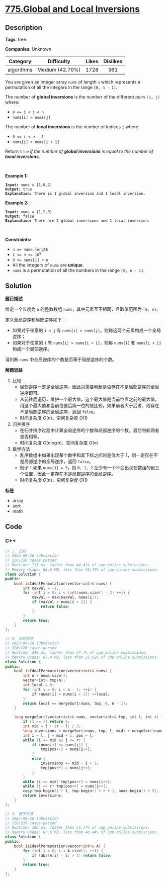 # [775.Global and Local Inversions](https://leetcode.com/problems/global-and-local-inversions/description/)

## Description

**Tags**: tree

**Companies**: Unknown

|  Category  |   Difficulty    | Likes | Dislikes |
| :--------: | :-------------: | :---: | :------: |
| algorithms | Medium (42.70%) | 1728  |   361    |

<p>You are given an integer array <code>nums</code> of length <code>n</code> which represents a permutation of all the integers in the range <code>[0, n - 1]</code>.</p>
<p>The number of <strong>global inversions</strong> is the number of the different pairs <code>(i, j)</code> where:</p>
<ul>
  <li><code>0 &lt;= i &lt; j &lt; n</code></li>
  <li><code>nums[i] &gt; nums[j]</code></li>
</ul>
<p>The number of <strong>local inversions</strong> is the number of indices <code>i</code> where:</p>
<ul>
  <li><code>0 &lt;= i &lt; n - 1</code></li>
  <li><code>nums[i] &gt; nums[i + 1]</code></li>
</ul>
<p>Return <code>true</code> <em>if the number of <strong>global inversions</strong> is equal to the number of <strong>local inversions</strong></em>.</p>
<p>&nbsp;</p>
<p><strong class="example">Example 1:</strong></p>
<pre><code><strong>Input:</strong> nums = [1,0,2]
<strong>Output:</strong> true
<strong>Explanation:</strong> There is 1 global inversion and 1 local inversion.</code></pre>
<p><strong class="example">Example 2:</strong></p>
<pre><code><strong>Input:</strong> nums = [1,2,0]
<strong>Output:</strong> false
<strong>Explanation:</strong> There are 2 global inversions and 1 local inversion.</code></pre>
<p>&nbsp;</p>
<p><strong>Constraints:</strong></p>
<ul>
  <li><code>n == nums.length</code></li>
  <li><code>1 &lt;= n &lt;= 10<sup>5</sup></code></li>
  <li><code>0 &lt;= nums[i] &lt; n</code></li>
  <li>All the integers of <code>nums</code> are <strong>unique</strong>.</li>
  <li><code>nums</code> is a permutation of all the numbers in the range <code>[0, n - 1]</code>.</li>
</ul>

## Solution

**题目描述**

给定一个长度为 `n` 的整数数组 `nums`，其中元素互不相同，且取值范围为 `[0, n)`。

定义全局逆序和局部逆序如下：

- 如果对于任意的 `i < j` 有 `nums[i] > nums[j]`，则称这两个元素构成一个全局逆序；
- 如果对于任意的 `i` 有 `nums[i] > nums[i + 1]`，则称 `nums[i]` 和 `nums[i + 1]` 构成一个局部逆序。

请判断 `nums` 中全局逆序的个数是否等于局部逆序的个数。

**解题思路**

1. 比较
   - 局部逆序一定是全局逆序，因此只需要判断是否存在不是局部逆序的全局逆序即可。
   - 从前往后遍历，维护一个最大值，这个最大值是当前位置之前的最大值。用这个最大值和当前位置后隔一位的值比较，如果前者大于后者，则存在不是局部逆序的全局逆序，返回 `false`。
   - 时间复杂度 $O(n)$，空间复杂度 $O(1)$
2. 归并排序
   - 在归并排序过程中计算全局逆序的个数和局部逆序的个数，最后判断两者是否相等。
   - 时间复杂度 $O(n\log n)$，空间复杂度 $O(n)$
3. 数学方法
   - 乱序数组中如果出现某个数字和其下标之间的差值大于 1，则一定存在不是局部逆序的全局逆序，返回 `false`。
   - 例子：如果 `nums[1] = 3`，则 `0, 1, 2` 至少有一个不会出现在数组的前三个位置，因此一定存在不是局部逆序的全局逆序。
   - 时间复杂度 $O(n)$，空间复杂度 $O(1)$

**标签**

- array
- sort
- math

<!-- code start -->
## Code

### C++

```cpp
// 1. 比较
// 2023-09-26 submission
// 226/226 cases passed
// Runtime: 111 ms, faster than 44.41% of cpp online submissions.
// Memory Usage: 83.6 MB, less than 40.44% of cpp online submissions.
class Solution {
public:
    bool isIdealPermutation(vector<int>& nums) {
        int maxVal = -1;
        for (int i = 0; i < (int)nums.size() - 2; ++i) {
            maxVal = max(maxVal, nums[i]);
            if (maxVal > nums[i + 2]) {
                return false;
            }
        }
        return true;
    }
};
```

```cpp
// 2. 归并排序
// 2023-09-26 submission
// 226/226 cases passed
// Runtime: 240 ms, faster than 27.7% of cpp online submissions.
// Memory Usage: 87.4 MB, less than 22.62% of cpp online submissions.
class Solution {
public:
    bool isIdealPermutation(vector<int>& nums) {
        int n = nums.size();
        vector<int> tmp(n);
        int local = 0;
        for (int i = 0; i < n - 1; ++i) {
            if (nums[i] > nums[i + 1]) ++local;
        }
        return local == mergeSort(nums, tmp, 0, n - 1);
    }

    long mergeSort(vector<int>& nums, vector<int>& tmp, int l, int r) {
        if (l >= r) return 0;
        int mid = l + (r - l) / 2;
        long inversions = mergeSort(nums, tmp, l, mid) + mergeSort(nums, tmp, mid + 1, r);
        int i = l, j = mid + 1, pos = l;
        while (i <= mid && j <= r) {
            if (nums[i] <= nums[j]) {
                tmp[pos++] = nums[i++];
            }
            else {
                inversions += mid - i + 1;
                tmp[pos++] = nums[j++];
            }
        }
        while (i <= mid) tmp[pos++] = nums[i++];
        while (j <= r) tmp[pos++] = nums[j++];
        copy(tmp.begin() + l, tmp.begin() + r + 1, nums.begin() + l);
        return inversions;
    }
};
```

```cpp
// 3. 数学方法
// 2023-09-26 submission
// 226/226 cases passed
// Runtime: 106 ms, faster than 55.77% of cpp online submissions.
// Memory Usage: 83.6 MB, less than 40.44% of cpp online submissions.
class Solution {
public:
    bool isIdealPermutation(vector<int>& A) {
        for (int i = 0; i < A.size(); ++i) {
            if (abs(A[i] - i) > 1) return false;
        }
        return true;
    }
};
```

<!-- code end -->
